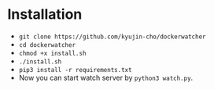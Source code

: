 # Installation
- `git clone https://github.com/kyujin-cho/dockerwatcher`   
- `cd dockerwatcher`   
- `chmod +x install.sh`   
- `./install.sh`   
- `pip3 install -r requirements.txt`   
- Now you can start watch server by `python3 watch.py`.

